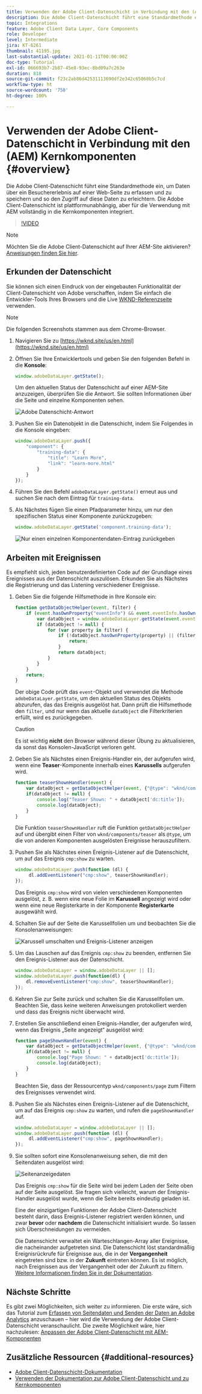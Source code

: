 ```yaml
---
title: Verwenden der Adobe Client-Datenschicht in Verbindung mit den (AEM) Kernkomponenten
description: Die Adobe Client-Datenschicht führt eine Standardmethode ein, um Daten über ein Besuchererlebnis auf einer Web-Seite zu erfassen und zu speichern und so den Zugriff auf diese Daten zu erleichtern. Die Adobe Client-Datenschicht ist plattformunabhängig, aber für die Verwendung mit AEM vollständig in die Kernkomponenten integriert.
topic: Integrations
feature: Adobe Client Data Layer, Core Components
role: Developer
level: Intermediate
jira: KT-6261
thumbnail: 41195.jpg
last-substantial-update: 2021-01-11T00:00:00Z
doc-type: Tutorial
exl-id: 066693b7-2b87-45e8-93ec-8bd09a7c263e
duration: 818
source-git-commit: f23c2ab86d42531113690df2e342c65060b5c7cd
workflow-type: ht
source-wordcount: '750'
ht-degree: 100%

---
```


# Verwenden der Adobe Client-Datenschicht in Verbindung mit den (AEM) Kernkomponenten {#overview}

Die Adobe Client-Datenschicht führt eine Standardmethode ein, um Daten über ein Besuchererlebnis auf einer Web-Seite zu erfassen und zu speichern und so den Zugriff auf diese Daten zu erleichtern. Die Adobe Client-Datenschicht ist plattformunabhängig, aber für die Verwendung mit AEM vollständig in die Kernkomponenten integriert.

>[!VIDEO](https://video.tv.adobe.com/v/41195?quality=12&learn=on)

>[!NOTE]
>
> Möchten Sie die Adobe Client-Datenschicht auf Ihrer AEM-Site aktivieren? [Anweisungen finden Sie hier](https://experienceleague.adobe.com/docs/experience-manager-core-components/using/developing/data-layer/overview.html?lang=de#installation-activation).

## Erkunden der Datenschicht

Sie können sich einen Eindruck von der eingebauten Funktionalität der Client-Datenschicht von Adobe verschaffen, indem Sie einfach die Entwickler-Tools Ihres Browsers und die Live [WKND-Referenzseite](https://wknd.site/us/en.html) verwenden.

>[!NOTE]
>
> Die folgenden Screenshots stammen aus dem Chrome-Browser.

1. Navigieren Sie zu [https://wknd.site/us/en.html](https://wknd.site/us/en.html)
1. Öffnen Sie Ihre Entwicklertools und geben Sie den folgenden Befehl in die **Konsole**:

   ```js
   window.adobeDataLayer.getState();
   ```

   Um den aktuellen Status der Datenschicht auf einer AEM-Site anzuzeigen, überprüfen Sie die Antwort. Sie sollten Informationen über die Seite und einzelne Komponenten sehen.

   ![Adobe Datenschicht-Antwort](assets/data-layer-state-response.png)

1. Pushen Sie ein Datenobjekt in die Datenschicht, indem Sie Folgendes in die Konsole eingeben:

   ```js
   window.adobeDataLayer.push({
       "component": {
           "training-data": {
               "title": "Learn More",
               "link": "learn-more.html"
           }
       }
   });
   ```

1. Führen Sie den Befehl `adobeDataLayer.getState()` erneut aus und suchen Sie nach dem Eintrag für `training-data`.
1. Als Nächstes fügen Sie einen Pfadparameter hinzu, um nur den spezifischen Status einer Komponente zurückzugeben:

   ```js
   window.adobeDataLayer.getState('component.training-data');
   ```

   ![Nur einen einzelnen Komponentendaten-Eintrag zurückgeben](assets/return-just-single-component.png)

## Arbeiten mit Ereignissen

Es empfiehlt sich, jeden benutzerdefinierten Code auf der Grundlage eines Ereignisses aus der Datenschicht auszulösen. Erkunden Sie als Nächstes die Registrierung und das Listening verschiedener Ereignisse.

1. Geben Sie die folgende Hilfsmethode in Ihre Konsole ein:

   ```js
   function getDataObjectHelper(event, filter) {
       if (event.hasOwnProperty("eventInfo") && event.eventInfo.hasOwnProperty("path")) {
           var dataObject = window.adobeDataLayer.getState(event.eventInfo.path);
           if (dataObject != null) {
               for (var property in filter) {
                   if (!dataObject.hasOwnProperty(property) || (filter[property] !== null && filter[property] !== dataObject[property])) {
                       return;
                   }
                   return dataObject;
               }
           }
       }
       return;
   }
   ```

   Der obige Code prüft das `event`-Objekt und verwendet die Methode `adobeDataLayer.getState`, um den aktuellen Status des Objekts abzurufen, das das Ereignis ausgelöst hat. Dann prüft die Hilfsmethode den `filter`, und nur wenn das aktuelle `dataObject` die Filterkriterien erfüllt, wird es zurückgegeben.

   >[!CAUTION]
   >
   > Es ist wichtig **nicht** den Browser während dieser Übung zu aktualisieren, da sonst das Konsolen-JavaScript verloren geht.

1. Geben Sie als Nächstes einen Ereignis-Handler ein, der aufgerufen wird, wenn eine **Teaser**-Komponente innerhalb eines **Karussells** aufgerufen wird.

   ```js
   function teaserShownHandler(event) {
       var dataObject = getDataObjectHelper(event, {"@type": "wknd/components/teaser"});
       if(dataObject != null) {
           console.log("Teaser Shown: " + dataObject['dc:title']);
           console.log(dataObject);
       }
   }
   ```

   Die Funktion `teaserShownHandler` ruft die Funktion `getDataObjectHelper` auf und übergibt einen Filter von `wknd/components/teaser` als `@type`, um die von anderen Komponenten ausgelösten Ereignisse herauszufiltern.

1. Pushen Sie als Nächstes einen Ereignis-Listener auf die Datenschicht, um auf das Ereignis `cmp:show` zu warten.

   ```js
   window.adobeDataLayer.push(function (dl) {
        dl.addEventListener("cmp:show", teaserShownHandler);
   });
   ```

   Das Ereignis `cmp:show` wird von vielen verschiedenen Komponenten ausgelöst, z. B. wenn eine neue Folie im **Karussell** angezeigt wird oder wenn eine neue Registerkarte in der Komponente **Registerkarte** ausgewählt wird.

1. Schalten Sie auf der Seite die Karussellfolien um und beobachten Sie die Konsolenanweisungen:

   ![Karussell umschalten und Ereignis-Listener anzeigen](assets/teaser-console-slides.png)

1. Um das Lauschen auf das Ereignis `cmp:show` zu beenden, entfernen Sie den Ereignis-Listener aus der Datenschicht.

   ```js
   window.adobeDataLayer = window.adobeDataLayer || [];
   window.adobeDataLayer.push(function(dl) {
       dl.removeEventListener("cmp:show", teaserShownHandler);
   });
   ```

1. Kehren Sie zur Seite zurück und schalten Sie die Karussellfolien um. Beachten Sie, dass keine weiteren Anweisungen protokolliert werden und dass das Ereignis nicht überwacht wird.

1. Erstellen Sie anschließend einen Ereignis-Handler, der aufgerufen wird, wenn das Ereignis „Seite angezeigt“ ausgelöst wird:

   ```js
   function pageShownHandler(event) {
       var dataObject = getDataObjectHelper(event, {"@type": "wknd/components/page"});
       if(dataObject != null) {
           console.log("Page Shown: " + dataObject['dc:title']);
           console.log(dataObject);
       }
   }
   ```

   Beachten Sie, dass der Ressourcentyp `wknd/components/page` zum Filtern des Ereignisses verwendet wird.

1. Pushen Sie als Nächstes einen Ereignis-Listener auf die Datenschicht, um auf das Ereignis `cmp:show` zu warten, und rufen die `pageShownHandler` auf.

   ```js
   window.adobeDataLayer = window.adobeDataLayer || [];
   window.adobeDataLayer.push(function (dl) {
        dl.addEventListener("cmp:show", pageShownHandler);
   });
   ```

1. Sie sollten sofort eine Konsolenanweisung sehen, die mit den Seitendaten ausgelöst wird:

   ![Seitenanzeigedaten](assets/page-show-console-data.png)

   Das Ereignis `cmp:show` für die Seite wird bei jedem Laden der Seite oben auf der Seite ausgelöst. Sie fragen sich vielleicht, warum der Ereignis-Handler ausgelöst wurde, wenn die Seite bereits eindeutig geladen ist.

   Eine der einzigartigen Funktionen der Adobe Client-Datenschicht besteht darin, dass Ereignis-Listener registriert werden können, und zwar **bevor** oder **nachdem** die Datenschicht initialisiert wurde. So lassen sich Überschneidungen zu vermeiden.

   Die Datenschicht verwaltet ein Warteschlangen-Array aller Ereignisse, die nacheinander aufgetreten sind. Die Datenschicht löst standardmäßig Ereignisrückrufe für Ereignisse aus, die in der **Vergangenheit** eingetreten sind bzw. in der **Zukunft** eintreten können. Es ist möglich, nach Ereignissen aus der Vergangenheit oder der Zukunft zu filtern. [Weitere Informationen finden Sie in der Dokumentation](https://github.com/adobe/adobe-client-data-layer/wiki#addeventlistener).


## Nächste Schritte

Es gibt zwei Möglichkeiten, sich weiter zu informieren. Die erste wäre, sich das Tutorial zum [Erfassen von Seitendaten und Senden der Daten an Adobe Analytics](../analytics/collect-data-analytics.md) anzuschauen – hier wird die Verwendung der Adobe Client-Datenschicht veranschaulicht. Die zweite Möglichkeit wäre, hier nachzulesen: [Anpassen der Adobe Client-Datenschicht mit AEM-Komponenten](./data-layer-customize.md)


## Zusätzliche Ressourcen {#additional-resources}

* [Adobe Client-Datenschicht-Dokumentation](https://github.com/adobe/adobe-client-data-layer/wiki)
* [Verwenden der Dokumentation zur Adobe Client-Datenschicht und zu Kernkomponenten](https://experienceleague.adobe.com/docs/experience-manager-core-components/using/developing/data-layer/overview.html?lang=de)
